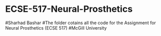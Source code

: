 # ECSE-517-Neural-Prosthetics
#Sharhad Bashar
#The folder cotains all the code for the Assignment for Neural Prosthetics (ECSE 517)
#McGill University
